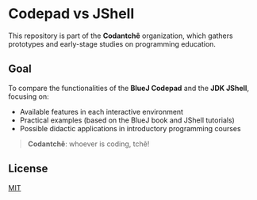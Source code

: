# Codepad vs JShell

This repository is part of the **Codantchê** organization, which gathers prototypes and early-stage studies on programming education.

## Goal

To compare the functionalities of the **BlueJ Codepad** and the **JDK JShell**, focusing on:

- Available features in each interactive environment  
- Practical examples (based on the BlueJ book and JShell tutorials)  
- Possible didactic applications in introductory programming courses


> **Codantchê**: whoever is coding, tchê!

## License

[MIT](LICENSE)

